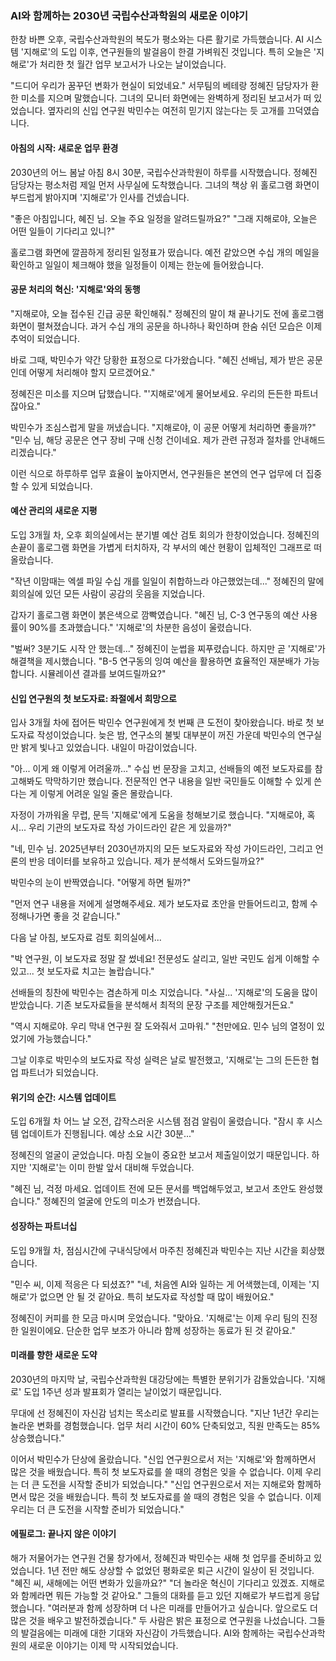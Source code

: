 ### **AI와 함께하는 2030년 국립수산과학원의 새로운 이야기**

한창 바쁜 오후, 국립수산과학원의 복도가 평소와는 다른 활기로 가득했습니다. AI 시스템 '지해로'의 도입 이후, 연구원들의 발걸음이 한결 가벼워진 것입니다. 특히 오늘은 '지해로'가 처리한 첫 월간 업무 보고서가 나오는 날이었습니다.

"드디어 우리가 꿈꾸던 변화가 현실이 되었네요." 
서무팀의 베테랑 정혜진 담당자가 환한 미소를 지으며 말했습니다. 그녀의 모니터 화면에는 완벽하게 정리된 보고서가 떠 있었습니다. 옆자리의 신입 연구원 박민수는 여전히 믿기지 않는다는 듯 고개를 끄덕였습니다.

#### **아침의 시작: 새로운 업무 환경**

2030년의 어느 봄날 아침 8시 30분, 국립수산과학원이 하루를 시작했습니다. 정혜진 담당자는 평소처럼 제일 먼저 사무실에 도착했습니다. 그녀의 책상 위 홀로그램 화면이 부드럽게 밝아지며 '지해로'가 인사를 건넸습니다.

"좋은 아침입니다, 혜진 님. 오늘 주요 일정을 알려드릴까요?"
"그래 지해로야, 오늘은 어떤 일들이 기다리고 있니?"

홀로그램 화면에 깔끔하게 정리된 일정표가 떴습니다. 예전 같았으면 수십 개의 메일을 확인하고 일일이 체크해야 했을 일정들이 이제는 한눈에 들어왔습니다.

#### **공문 처리의 혁신: '지해로'와의 동행**

"지해로야, 오늘 접수된 긴급 공문 확인해줘."
정혜진의 말이 채 끝나기도 전에 홀로그램 화면이 펼쳐졌습니다. 과거 수십 개의 공문을 하나하나 확인하며 한숨 쉬던 모습은 이제 추억이 되었습니다.

바로 그때, 박민수가 약간 당황한 표정으로 다가왔습니다.
"혜진 선배님, 제가 받은 공문인데 어떻게 처리해야 할지 모르겠어요."

정혜진은 미소를 지으며 답했습니다.
"'지해로'에게 물어보세요. 우리의 든든한 파트너잖아요."

박민수가 조심스럽게 말을 꺼냈습니다.
"지해로야, 이 공문 어떻게 처리하면 좋을까?"
"민수 님, 해당 공문은 연구 장비 구매 신청 건이네요. 제가 관련 규정과 절차를 안내해드리겠습니다."

이런 식으로 하루하루 업무 효율이 높아지면서, 연구원들은 본연의 연구 업무에 더 집중할 수 있게 되었습니다.

#### **예산 관리의 새로운 지평**

도입 3개월 차, 오후 회의실에서는 분기별 예산 검토 회의가 한창이었습니다. 정혜진의 손끝이 홀로그램 화면을 가볍게 터치하자, 각 부서의 예산 현황이 입체적인 그래프로 떠올랐습니다.

"작년 이맘때는 엑셀 파일 수십 개를 일일이 취합하느라 야근했었는데..." 
정혜진의 말에 회의실에 있던 모든 사람이 공감의 웃음을 지었습니다.

갑자기 홀로그램 화면이 붉은색으로 깜빡였습니다.
"혜진 님, C-3 연구동의 예산 사용률이 90%를 초과했습니다." 
'지해로'의 차분한 음성이 울렸습니다.

"벌써? 3분기도 시작 안 했는데..." 
정혜진이 눈썹을 찌푸렸습니다. 하지만 곧 '지해로'가 해결책을 제시했습니다.
"B-5 연구동의 잉여 예산을 활용하면 효율적인 재분배가 가능합니다. 시뮬레이션 결과를 보여드릴까요?"

#### **신입 연구원의 첫 보도자료: 좌절에서 희망으로**

입사 3개월 차에 접어든 박민수 연구원에게 첫 번째 큰 도전이 찾아왔습니다. 바로 첫 보도자료 작성이었습니다. 늦은 밤, 연구소의 불빛 대부분이 꺼진 가운데 박민수의 연구실만 밝게 빛나고 있었습니다. 내일이 마감이었습니다.

"아... 이게 왜 이렇게 어려울까..."
수십 번 문장을 고치고, 선배들의 예전 보도자료를 참고해봐도 막막하기만 했습니다. 전문적인 연구 내용을 일반 국민들도 이해할 수 있게 쓴다는 게 이렇게 어려운 일일 줄은 몰랐습니다.

자정이 가까워올 무렵, 문득 '지해로'에게 도움을 청해보기로 했습니다.
"지해로야, 혹시... 우리 기관의 보도자료 작성 가이드라인 같은 게 있을까?"

"네, 민수 님. 2025년부터 2030년까지의 모든 보도자료와 작성 가이드라인, 그리고 언론의 반응 데이터를 보유하고 있습니다. 제가 분석해서 도와드릴까요?"

박민수의 눈이 반짝였습니다. 
"어떻게 하면 될까?"

"먼저 연구 내용을 저에게 설명해주세요. 제가 보도자료 초안을 만들어드리고, 함께 수정해나가면 좋을 것 같습니다."

다음 날 아침, 보도자료 검토 회의실에서...

"박 연구원, 이 보도자료 정말 잘 썼네요! 전문성도 살리고, 일반 국민도 쉽게 이해할 수 있고... 첫 보도자료 치고는 놀랍습니다."

선배들의 칭찬에 박민수는 겸손하게 미소 지었습니다.
"사실... '지해로'의 도움을 많이 받았습니다. 기존 보도자료들을 분석해서 최적의 문장 구조를 제안해줬거든요."

"역시 지해로야. 우리 막내 연구원 잘 도와줘서 고마워."
"천만에요. 민수 님의 열정이 있었기에 가능했습니다."

그날 이후로 박민수의 보도자료 작성 실력은 날로 발전했고, '지해로'는 그의 든든한 협업 파트너가 되었습니다.

#### **위기의 순간: 시스템 업데이트**

도입 6개월 차 어느 날 오전, 갑작스러운 시스템 점검 알림이 울렸습니다.
"잠시 후 시스템 업데이트가 진행됩니다. 예상 소요 시간 30분..."

정혜진의 얼굴이 굳었습니다. 마침 오늘이 중요한 보고서 제출일이었기 때문입니다. 하지만 '지해로'는 이미 한발 앞서 대비해 두었습니다.

"혜진 님, 걱정 마세요. 업데이트 전에 모든 문서를 백업해두었고, 보고서 초안도 완성했습니다."
정혜진의 얼굴에 안도의 미소가 번졌습니다.

#### **성장하는 파트너십**

도입 9개월 차, 점심시간에 구내식당에서 마주친 정혜진과 박민수는 지난 시간을 회상했습니다.

"민수 씨, 이제 적응은 다 되셨죠?"
"네, 처음엔 AI와 일하는 게 어색했는데, 이제는 '지해로'가 없으면 안 될 것 같아요. 특히 보도자료 작성할 때 많이 배웠어요."

정혜진이 커피를 한 모금 마시며 웃었습니다.
"맞아요. '지해로'는 이제 우리 팀의 진정한 일원이에요. 단순한 업무 보조가 아니라 함께 성장하는 동료가 된 것 같아요."

#### **미래를 향한 새로운 도약**

2030년의 마지막 날, 국립수산과학원 대강당에는 특별한 분위기가 감돌았습니다. '지해로' 도입 1주년 성과 발표회가 열리는 날이었기 때문입니다.

무대에 선 정혜진이 자신감 넘치는 목소리로 발표를 시작했습니다.
"지난 1년간 우리는 놀라운 변화를 경험했습니다. 업무 처리 시간이 60% 단축되었고, 직원 만족도는 85% 상승했습니다."

이어서 박민수가 단상에 올랐습니다.
"신입 연구원으로서 저는 '지해로'와 함께하면서 많은 것을 배웠습니다. 특히 첫 보도자료를 쓸 때의 경험은 잊을 수 없습니다. 이제 우리는 더 큰 도전을 시작할 준비가 되었습니다."
"신입 연구원으로서 저는 지해로와 함께하면서 많은 것을 배웠습니다. 특히 첫 보도자료를 쓸 때의 경험은 잊을 수 없습니다. 이제 우리는 더 큰 도전을 시작할 준비가 되었습니다."

#### **에필로그: 끝나지 않은 이야기**
해가 저물어가는 연구원 건물 창가에서, 정혜진과 박민수는 새해 첫 업무를 준비하고 있었습니다. 1년 전만 해도 상상할 수 없었던 평화로운 퇴근 시간이 일상이 된 것입니다.
"혜진 씨, 새해에는 어떤 변화가 있을까요?"
"더 놀라운 혁신이 기다리고 있겠죠. 지해로와 함께라면 뭐든 가능할 것 같아요."
그들의 대화를 듣고 있던 지해로가 부드럽게 응답했습니다.
"여러분과 함께 성장하며 더 나은 미래를 만들어가고 싶습니다. 앞으로도 더 많은 것을 배우고 발전하겠습니다."
두 사람은 밝은 표정으로 연구원을 나섰습니다. 그들의 발걸음에는 미래에 대한 기대와 자신감이 가득했습니다. AI와 함께하는 국립수산과학원의 새로운 이야기는 이제 막 시작되었습니다.